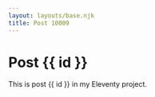 ```yaml
---
layout: layouts/base.njk
title: Post 10009
---
```


# Post {{ id }}

This is post {{ id }} in my Eleventy project.
